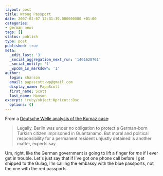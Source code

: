 ```yaml
---
layout: post
title: Wrong Passport
date: 2007-02-07 12:31:39.000000000 +01:00
categories:
- german news
tags: []
status: publish
type: post
published: true
meta:
  _edit_last: '3'
  _social_aggregation_next_run: '1401628761'
  _social_notify: '1'
  _wpcom_is_markdown: '1'
author:
  login: shanson
  email: papascott-wp@gmail.com
  display_name: PapaScott
  first_name: Scott
  last_name: Hanson
excerpt: !ruby/object:Hpricot::Doc
  options: {}
---
```

<p>From a <a href="http://www.dw-world.de/dw/article/0,,2338613,00.html">Deutsche Welle analysis of the Kurnaz case</a>:</p>
<blockquote><p>
  Legally, Berlin was under no obligation to protect a German-born Turkish citizen imprisoned in Guantanamo. But moral and political responsibility for a permanent resident unjustly detained is another matter, experts say.
</p></blockquote>
<p>Um, right, like the German government is going to lift a finger for <em>me</em> if I ever get in trouble. Let's just say that if I've got one phone call before I get shipped to the Gulag, I'm calling the embassy with the blue passports, not the one with the red passports.</p>
